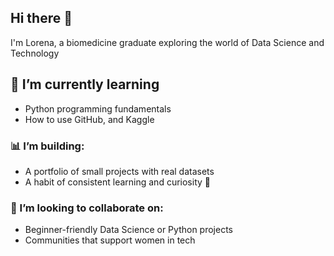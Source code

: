 ## Hi there 👋
I'm Lorena, a biomedicine graduate exploring the world of Data Science and Technology

## 🌱 I’m currently learning 
- Python programming fundamentals
- How to use GitHub, and Kaggle

### 📊 I’m building:
- A portfolio of small projects with real datasets
- A habit of consistent learning and curiosity 🧠

### 👯 I’m looking to collaborate on:
- Beginner-friendly Data Science or Python projects
- Communities that support women in tech
<!--
**plorenab/plorenab** is a ✨ _special_ ✨ repository because its `README.md` (this file) appears on your GitHub profile.

Here are some ideas to get you started:

- 🔭 I’m currently working on ...
- 🌱 I’m currently learning ...
- 👯 I’m looking to collaborate on ...
- 🤔 I’m looking for help with ...
- 💬 Ask me about ...
- 📫 How to reach me: ...
- 😄 Pronouns: ...
- ⚡ Fun fact: ...
-->
